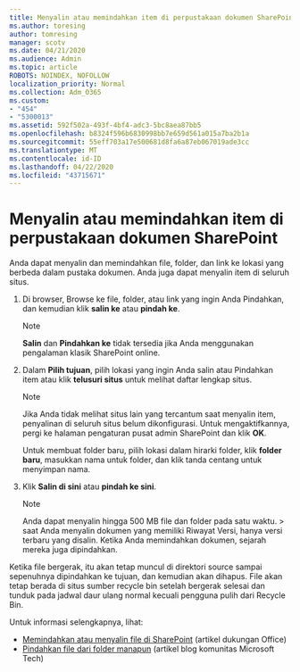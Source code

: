 ```yaml
---
title: Menyalin atau memindahkan item di perpustakaan dokumen SharePoint
ms.author: toresing
author: tomresing
manager: scotv
ms.date: 04/21/2020
ms.audience: Admin
ms.topic: article
ROBOTS: NOINDEX, NOFOLLOW
localization_priority: Normal
ms.collection: Adm_O365
ms.custom:
- "454"
- "5300013"
ms.assetid: 592f502a-493f-4bf4-adc3-5bc8aea87bb5
ms.openlocfilehash: b8324f596b6830998bb7e659d561a015a7ba2b1a
ms.sourcegitcommit: 55eff703a17e500681d8fa6a87eb067019ade3cc
ms.translationtype: MT
ms.contentlocale: id-ID
ms.lasthandoff: 04/22/2020
ms.locfileid: "43715671"
---
```

# <a name="copy-or-move-items-in-a-sharepoint-document-library"></a>Menyalin atau memindahkan item di perpustakaan dokumen SharePoint

Anda dapat menyalin dan memindahkan file, folder, dan link ke lokasi yang berbeda dalam pustaka dokumen. Anda juga dapat menyalin item di seluruh situs. 
  
1. Di browser, Browse ke file, folder, atau link yang ingin Anda Pindahkan, dan kemudian klik **salin ke** atau **pindah ke**.

    > [!NOTE]
    > **Salin** dan **Pindahkan ke** tidak tersedia jika Anda menggunakan pengalaman klasik SharePoint online.
  
2. Dalam **Pilih tujuan**, pilih lokasi yang ingin Anda salin atau Pindahkan item atau klik **telusuri situs** untuk melihat daftar lengkap situs.

    > [!NOTE]
    > Jika Anda tidak melihat situs lain yang tercantum saat menyalin item, penyalinan di seluruh situs belum dikonfigurasi. Untuk mengaktifkannya, pergi ke halaman pengaturan pusat admin SharePoint dan klik **OK**.
  
    Untuk membuat folder baru, pilih lokasi dalam hirarki folder, klik **folder baru**, masukkan nama untuk folder, dan klik tanda centang untuk menyimpan nama.

3. Klik **Salin di sini** atau **pindah ke sini**.

    > [!NOTE]
    > Anda dapat menyalin hingga 500 MB file dan folder pada satu waktu. > saat Anda menyalin dokumen yang memiliki Riwayat Versi, hanya versi terbaru yang disalin. Ketika Anda memindahkan dokumen, sejarah mereka juga dipindahkan.
  
 Ketika file bergerak, itu akan tetap muncul di direktori source sampai sepenuhnya dipindahkan ke tujuan, dan kemudian akan dihapus. File akan tetap berada di situs sumber recycle bin setelah bergerak selesai dan tunduk pada jadwal daur ulang normal kecuali pengguna pulih dari Recycle Bin.

Untuk informasi selengkapnya, lihat:

 - [Memindahkan atau menyalin file di SharePoint](https://support.office.com/article/move-or-copy-files-in-sharepoint-00e2f483-4df3-46be-a861-1f5f0c1a87bc) (artikel dukungan Office)
 - [Pindahkan file dari folder manapun](https://techcommunity.microsoft.com/t5/Microsoft-SharePoint-Blog/Now-move-files-anywhere-in-Office-365-SharePoint-and-OneDrive/ba-p/146973) (artikel blog komunitas Microsoft Tech)  